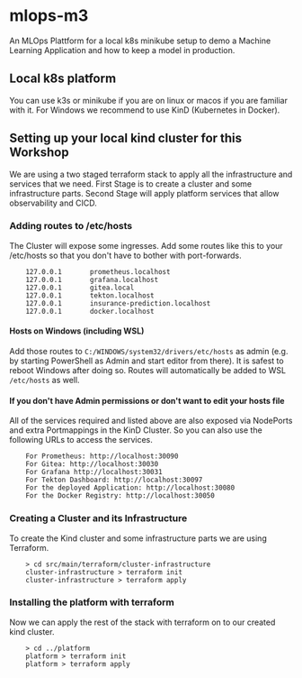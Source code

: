# mlops-m3
An MLOps Plattform for a local k8s minikube setup to demo a Machine Learning Application and how to 
keep a model in production.

## Local k8s platform

You can use k3s or minikube if you are on linux or macos if you are familiar with it.
For Windows we recommend to use KinD (Kubernetes in Docker).

## Setting up your local kind cluster for this Workshop

We are using a two staged terraform stack to apply all the infrastructure and services that we need.
First Stage is to create a cluster and some infrastructure parts.
Second Stage will apply platform services that allow observability and CICD.

### Adding routes to /etc/hosts
The Cluster will expose some ingresses.
Add some routes like this to your /etc/hosts so that you don't have to bother with port-forwards.

```
    127.0.0.1       prometheus.localhost
    127.0.0.1       grafana.localhost
    127.0.0.1       gitea.local
    127.0.0.1       tekton.localhost
    127.0.0.1       insurance-prediction.localhost
    127.0.0.1       docker.localhost
```

#### Hosts on Windows (including WSL)

Add those routes to `C:/WINDOWS/system32/drivers/etc/hosts` as admin (e.g. by starting PowerShell 
as Admin and start editor from there). 
It is safest to reboot Windows after doing so. 
Routes will automatically be added to WSL `/etc/hosts` as well.

#### If you don't have Admin permissions or don't want to edit your hosts file

All of the services required and listed above are also exposed via NodePorts and extra Portmappings
in the KinD Cluster. 
So you can also use the following URLs to access the services.

```
    For Prometheus: http://localhost:30090
    For Gitea: http://localhost:30030
    For Grafana http://localhost:30031
    For Tekton Dashboard: http://localhost:30097
    For the deployed Application: http://localhost:30080
    For the Docker Registry: http://localhost:30050
```

### Creating a Cluster and its Infrastructure

To create the Kind cluster and some infrastructure parts we are using Terraform.

```
    > cd src/main/terraform/cluster-infrastructure
    cluster-infrastructure > terraform init
    cluster-infrastructure > terraform apply
```

### Installing the platform with terraform

Now we can apply the rest of the stack with terraform on to our created kind cluster.

``` 
    > cd ../platform
    platform > terraform init
    platform > terraform apply
```
